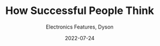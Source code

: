 ---
title: How Successful People Think
subtitle: Electronics Features, Dyson
slug: how-successful-people-think
asin: B00199RHE8
amazon_url: https://www.amazon.com/gp/product/B00199RHE8/ref=dbs_a_def_rwt_hsch_vapi_tkin_p3_i7
category: Leadership
amzn_review_count: 3140
amzn_review_avg: 4.5
store: Amazon
external_image_uid: 31oDWA1TQVL
external_image_url: https://m.media-amazon.com/images/I/41Hk3yZCaCL.jpg
tags: Dyson,Amazon
videos_count: 0
videos:
date: 2022-07-24
---